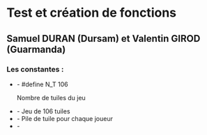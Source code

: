 <doctype html>
  <head>
  <meta charset="utf-8">
  </head>
  <body>
    <h1> Test et création de fonctions </h2>
    <h2> Samuel DURAN (Dursam) et Valentin GIROD (Guarmanda)</h2>
    <h3> Les constantes :</h3>
    <ul>
      <li>- #define N_T 106</li>
      <p> Nombre de tuiles du jeu </p>
      <li>- Jeu de 106 tuiles</li>
      <li>- Pile de tuile pour chaque joueur</li>
      <li>- </li>
    </ul>
  </body>
</html>

